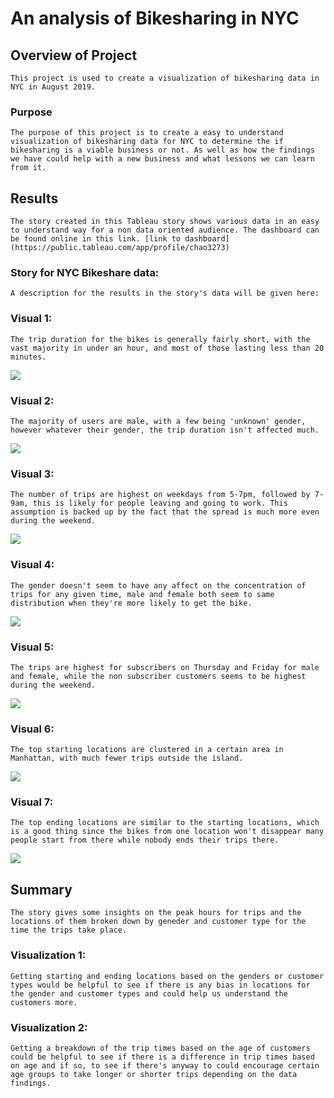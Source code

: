 # An analysis of Bikesharing in NYC


## Overview of Project
    This project is used to create a visualization of bikesharing data in NYC in August 2019.
### Purpose
    The purpose of this project is to create a easy to understand visualization of bikesharing data for NYC to determine the if bikesharing is a viable business or not. As well as how the findings we have could help with a new business and what lessons we can learn from it.

## Results
    The story created in this Tableau story shows various data in an easy to understand way for a non data oriented audience. The dashboard can be found online in this link. [link to dashboard](https://public.tableau.com/app/profile/chao3273)
### Story for NYC Bikeshare data:
    A description for the results in the story's data will be given here:
### Visual 1:
    The trip duration for the bikes is generally fairly short, with the vast majority in under an hour, and most of those lasting less than 20 minutes.
![](/images/Sheet1.png)
### Visual 2:
    The majority of users are male, with a few being 'unknown' gender, however whatever their gender, the trip duration isn't affected much.
![](/images/Sheet2.png)
### Visual 3:
    The number of trips are highest on weekdays from 5-7pm, followed by 7-9am, this is likely for people leaving and going to work. This assumption is backed up by the fact that the spread is much more even during the weekend.
![](/images/Sheet3.png)
### Visual 4:
    The gender doesn't seem to have any affect on the concentration of trips for any given time, male and female both seem to same distribution when they're more likely to get the bike.
![](/images/Sheet4.png)
### Visual 5:
    The trips are highest for subscribers on Thursday and Friday for male and female, while the non subscriber customers seems to be highest during the weekend.
![](/images/Sheet5.png)
### Visual 6:
    The top starting locations are clustered in a certain area in Manhattan, with much fewer trips outside the island.
![](/images/Sheet6.png)
### Visual 7:
    The top ending locations are similar to the starting locations, which is a good thing since the bikes from one location won't disappear many people start from there while nobody ends their trips there.
![](/images/Sheet7.png)

## Summary
    The story gives some insights on the peak hours for trips and the locations of them broken down by geneder and customer type for the time the trips take place.
### Visualization 1:
    Getting starting and ending locations based on the genders or customer types would be helpful to see if there is any bias in locations for the gender and customer types and could help us understand the customers more.
### Visualization 2:
    Getting a breakdown of the trip times based on the age of customers could be helpful to see if there is a difference in trip times based on age and if so, to see if there's anyway to could encourage certain age groups to take longer or shorter trips depending on the data findings.
